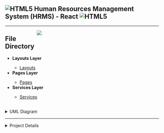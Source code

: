 <h2><img align="" alt="HTML5" width="50px" src="https://1000logos.net/wp-content/uploads/2020/09/JavaScript-Logo.png" /> Human Resources Management System (HRMS) - React <img align="" alt="HTML5" width="50px" src="https://1000logos.net/wp-content/uploads/2020/09/JavaScript-Logo.png" /> </h2><hr /> 

<img src="https://i.hizliresim.com/4h0o0fb.png" width="400px" align="right"></img>

<h2>File Directory</h2>
<ul>
    <li><b>Layouts Layer </b></li>
        <ul>
            <li><a href='https://github.com/EnesBirol/hrms-react-project/tree/master/src/layouts'> Layouts </a>            </li>
        </ul>
    <li><b>Pages Layer</b></li>
        <ul>
            <li><a href='https://github.com/EnesBirol/hrms-react-project/tree/master/src/pages'> Pages </a>            </li>
        </ul>
    <li><b>Services Layer </b></li>
        <ul>
            <li><a href='https://github.com/EnesBirol/hrms-react-project/tree/master/src/services'> Services </a>            </li>
        </ul>
            </ul> <br>
    <details>
        <summary>UML Diagram</summary>
        <img src="./photos/0.png"></img>
    </details>
    <hr />
    <details>
      <summary>Project Details</summary>
        <img src="./photos/a.PNG"></img>
        <img src="./photos/b.PNG"></img>
        <img src="./photos/c.PNG"></img>
        <img src="./photos/d.PNG"></img>
        <img src="./photos/e.PNG"></img>
        <img src="./photos/f.PNG"></img>
        <img src="./photos/g.PNG"></img>
    </details>
    
<ul>
